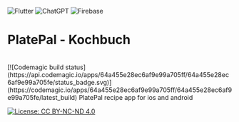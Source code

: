 ![Flutter](https://img.shields.io/badge/Flutter-%2302569B.svg?style=for-the-badge&logo=Flutter&logoColor=white)
![ChatGPT](https://img.shields.io/badge/chatGPT-74aa9c?style=for-the-badge&logo=openai&logoColor=white)
![Firebase](https://img.shields.io/badge/Firebase-039BE5?style=for-the-badge&logo=Firebase&logoColor=white)
<br>
# PlatePal - Kochbuch
<br>
[![Codemagic build status](https://api.codemagic.io/apps/64a455e28ec6af9e99a705ff/64a455e28ec6af9e99a705fe/status_badge.svg)](https://codemagic.io/apps/64a455e28ec6af9e99a705ff/64a455e28ec6af9e99a705fe/latest_build)
PlatePal recipe app for ios and android

[![License: CC BY-NC-ND 4.0](https://img.shields.io/badge/License-CC%20BY--NC--ND%204.0-lightgrey.svg)](https://creativecommons.org/licenses/by-nc-nd/4.0/)
